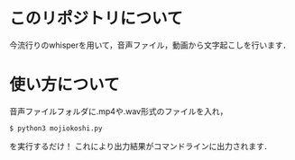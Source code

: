 # このリポジトリについて
今流行りのwhisperを用いて，音声ファイル，動画から文字起こしを行います．

# 使い方について
音声ファイルフォルダに.mp4や.wav形式のファイルを入れ，
```
$ python3 mojiokoshi.py
```
を実行するだけ！
これにより出力結果がコマンドラインに出力されます．